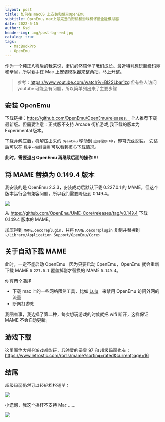 ```yaml
---
layout: post
title: 如何在 macOS 上安装和使用OpenEmu
subtitle: OpenEmu，mac上最完整的街机和游戏机怀旧全能模拟器
date: 2022-5-15
author: Ksd
header-img: img/post-bg-rwd.jpg
catalog: true
tags:
  - MacBookPro
  - OpenEmu
---
```


作为一个纯正八零后的我来说，街机必然陪伴了我们成长。最近特别想玩超级玛丽和拳皇，所以着手在 Mac 上安装模拟器来整两把，马上开整。

> 参考：https://www.youtube.com/watch?v=Bl2SLbar1zg
> 但有些人访问 youtube 可能会有问题，所以简单列出来了主要步骤

## 安装 OpenEmu

下载链接：https://github.com/OpenEmu/OpenEmu/releases， 个人推荐下载最新版。但需要注意：正式版不支持 Arcade 街机游戏,我下载的版本为 Experimental 版本。

下载并解压后，将解压出来的 `OpenEmu` 移动到 `应用程序` 中，即可完成安装。 安装后可以在 `程序--偏好设置` 可以看到核心下载情况。

**此时，需要退出 OpenEmu 再继续后面的操作 !!!**

## 将 MAME 替换为 0.149.4 版本

我安装的是 OpenEmu 2.3.3，安装成功后默认下载 0.227.0.1 的 MAME，但这个版本运行会有兼容问题，所以我们需要降级到 0.149.4。

![](https://tva1.sinaimg.cn/large/e6c9d24ely1h2a97pagbij20tm0msgoe.jpg)

从 https://github.com/OpenEmu/UME-Core/releases/tag/v0.149.4 下载 0.149.4 版本的 MAME。

加压得到 `MAME.oecoreplugin`，并将 `MAME.oecoreplugin` 复制并替换到 `~/Library/Application Support/OpenEmu/Cores`

## 关于自动下载 MAME

此时，一定不能启动 OpenEmu，因为只要启动 OpenEmu，OpenEmu 就会重新下载 MAME `0.227.0.1` 覆盖掉刚才替换的 MAME `0.149.4`。

你有两个选择：

- 下载 mac 上的一些网络限制工具，比如 [Lulu](https://objective-see.com/products/lulu.html)，来禁用 OpenEmu 访问外网的流量
- 断网打游戏

我图省事，我选择了第二种，每次想玩游戏的时候就把 wifi 断开，这样保证 MAME 不会自动更新。

## 游戏下载

这里面绝大部分游戏都能玩，我钟爱的拳皇 97 和 超级玛丽也有：
https://www.retrostic.com/roms/mame?sorting=rated&currentpage=16

## 结尾

超级玛丽仍然可以轻轻松松通关：

![](https://tva1.sinaimg.cn/large/e6c9d24ely1h2a9tcgv88j20zl0u0423.jpg)


小遗憾，我这个摇杆不支持 Mac ……

![](https://tva1.sinaimg.cn/large/e6c9d24ely1h2a9pvppbuj21410u0jvu.jpg)
